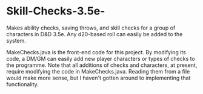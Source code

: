 # Skill-Checks-3.5e-
Makes ability checks, saving throws, and skill checks for a group of characters in D&D 3.5e. Any d20-based roll can easily be added to the system.

MakeChecks.java is the front-end code for this project. By modifying its code, a DM/GM can easily add new player characters or types of checks to the programme.
Note that all additions of checks and characters, at present, require modifying the code in MakeChecks.java. Reading them from a file would make more sense, but I haven't gotten around to implementing that functionality.
